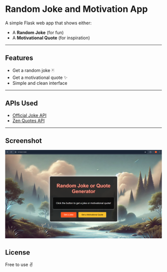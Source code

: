 # Random Joke and Motivation App

A simple Flask web app that shows either:
- A **Random Joke** (for fun)
- A **Motivational Quote** (for inspiration)

---

## Features

- Get a random joke 🃏
- Get a motivational quote ✨
- Simple and clean interface

---

## APIs Used

- [Official Joke API](https://official-joke-api.appspot.com/)
- [Zen Quotes API](https://zenquotes.io/)

---

## Screenshot

![App Screenshot](output.png)

## License

Free to use ✌️
